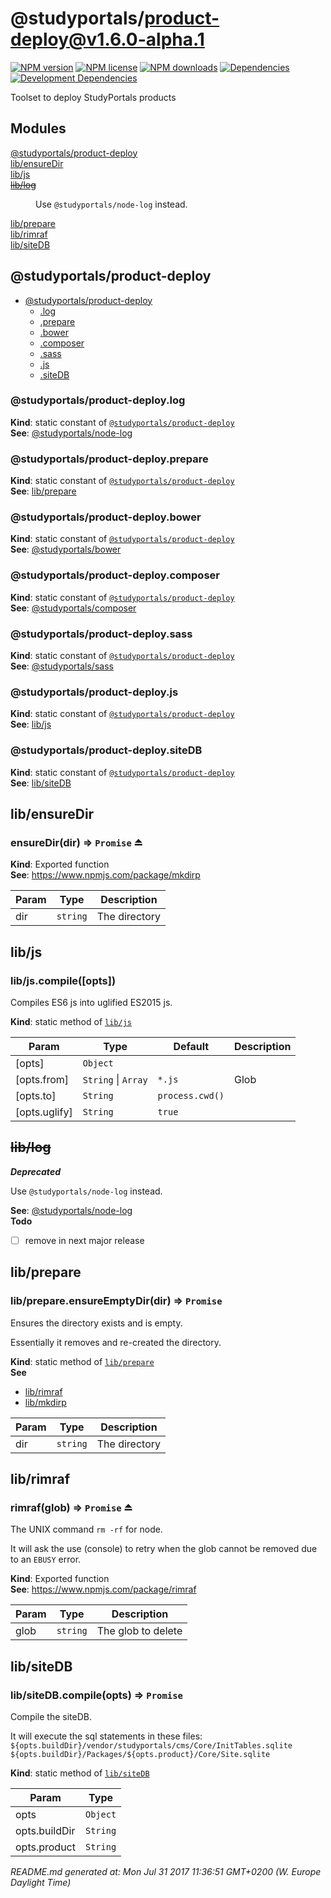 # @studyportals/product-deploy@v1.6.0-alpha.1

<a href="https://www.npmjs.com/package/@studyportals/product-deploy" title="View this project on NPM" target="_blank"><img src="https://img.shields.io/npm/v/@studyportals/product-deploy.svg?style=flat" alt="NPM version" /></a>
<a href="https://www.npmjs.com/package/@studyportals/product-deploy" title="View this project on NPM" target="_blank"><img src="https://img.shields.io/npm/l/@studyportals/product-deploy.svg?style=flat" alt="NPM license" /></a>
<a href="https://www.npmjs.com/package/@studyportals/product-deploy" title="View this project on NPM" target="_blank"><img src="https://img.shields.io/npm/dm/@studyportals/product-deploy.svg?style=flat" alt="NPM downloads" /></a>
<a href="https://david-dm.org/studyportals/product-deploy" title="View this project on David" target="_blank"><img src="https://img.shields.io/david/studyportals/product-deploy.svg?style=flat" alt="Dependencies" /></a>
<a href="https://david-dm.org/studyportals/product-deploy" title="View this project on David" target="_blank"><img src="https://img.shields.io/david/dev/studyportals/product-deploy.svg?style=flat" alt="Development Dependencies" /></a>

Toolset to deploy StudyPortals products

## Modules

<dl>
<dt><a href="#module_@studyportals/product-deploy">@studyportals/product-deploy</a></dt>
<dd></dd>
<dt><a href="#module_lib/ensureDir">lib/ensureDir</a></dt>
<dd></dd>
<dt><a href="#module_lib/js">lib/js</a></dt>
<dd></dd>
<dt><del><a href="#module_lib/log">lib/log</a></del></dt>
<dd><p>Use <code>@studyportals/node-log</code> instead.</p>
</dd>
<dt><a href="#module_lib/prepare">lib/prepare</a></dt>
<dd></dd>
<dt><a href="#module_lib/rimraf">lib/rimraf</a></dt>
<dd></dd>
<dt><a href="#module_lib/siteDB">lib/siteDB</a></dt>
<dd></dd>
</dl>

<a name="module_@studyportals/product-deploy"></a>

## @studyportals/product-deploy

* [@studyportals/product-deploy](#module_@studyportals/product-deploy)
    * [.log](#module_@studyportals/product-deploy.log)
    * [.prepare](#module_@studyportals/product-deploy.prepare)
    * [.bower](#module_@studyportals/product-deploy.bower)
    * [.composer](#module_@studyportals/product-deploy.composer)
    * [.sass](#module_@studyportals/product-deploy.sass)
    * [.js](#module_@studyportals/product-deploy.js)
    * [.siteDB](#module_@studyportals/product-deploy.siteDB)

<a name="module_@studyportals/product-deploy.log"></a>

### @studyportals/product-deploy.log
**Kind**: static constant of [<code>@studyportals/product-deploy</code>](#module_@studyportals/product-deploy)  
**See**: [@studyportals/node-log](https://www.npmjs.com/package/@studyportals/node-log)  
<a name="module_@studyportals/product-deploy.prepare"></a>

### @studyportals/product-deploy.prepare
**Kind**: static constant of [<code>@studyportals/product-deploy</code>](#module_@studyportals/product-deploy)  
**See**: [lib/prepare](#module_lib/prepare)  
<a name="module_@studyportals/product-deploy.bower"></a>

### @studyportals/product-deploy.bower
**Kind**: static constant of [<code>@studyportals/product-deploy</code>](#module_@studyportals/product-deploy)  
**See**: [@studyportals/bower](https://www.npmjs.com/package/@studyportals/bower)  
<a name="module_@studyportals/product-deploy.composer"></a>

### @studyportals/product-deploy.composer
**Kind**: static constant of [<code>@studyportals/product-deploy</code>](#module_@studyportals/product-deploy)  
**See**: [@studyportals/composer](https://www.npmjs.com/package/@studyportals/composer)  
<a name="module_@studyportals/product-deploy.sass"></a>

### @studyportals/product-deploy.sass
**Kind**: static constant of [<code>@studyportals/product-deploy</code>](#module_@studyportals/product-deploy)  
**See**: [@studyportals/sass](https://www.npmjs.com/package/@studyportals/sass)  
<a name="module_@studyportals/product-deploy.js"></a>

### @studyportals/product-deploy.js
**Kind**: static constant of [<code>@studyportals/product-deploy</code>](#module_@studyportals/product-deploy)  
**See**: [lib/js](#module_lib/js)  
<a name="module_@studyportals/product-deploy.siteDB"></a>

### @studyportals/product-deploy.siteDB
**Kind**: static constant of [<code>@studyportals/product-deploy</code>](#module_@studyportals/product-deploy)  
**See**: [lib/siteDB](#module_lib/siteDB)  
<a name="module_lib/ensureDir"></a>

## lib/ensureDir
<a name="exp_module_lib/ensureDir--ensureDir"></a>

### ensureDir(dir) ⇒ <code>Promise</code> ⏏
**Kind**: Exported function  
**See**: https://www.npmjs.com/package/mkdirp  

| Param | Type | Description |
| --- | --- | --- |
| dir | <code>string</code> | The directory |

<a name="module_lib/js"></a>

## lib/js
<a name="module_lib/js.compile"></a>

### lib/js.compile([opts])
Compiles ES6 js into uglified ES2015 js.

**Kind**: static method of [<code>lib/js</code>](#module_lib/js)  

| Param | Type | Default | Description |
| --- | --- | --- | --- |
| [opts] | <code>Object</code> |  |  |
| [opts.from] | <code>String</code> \| <code>Array</code> | <code>*.js</code> | Glob |
| [opts.to] | <code>String</code> | <code>process.cwd()</code> |  |
| [opts.uglify] | <code>String</code> | <code>true</code> |  |

<a name="module_lib/log"></a>

## ~~lib/log~~
***Deprecated***

Use `@studyportals/node-log` instead.

**See**: [@studyportals/node-log](https://www.npmjs.com/package/@studyportals/node-log)  
**Todo**

- [ ] remove in next major release

<a name="module_lib/prepare"></a>

## lib/prepare
<a name="module_lib/prepare.ensureEmptyDir"></a>

### lib/prepare.ensureEmptyDir(dir) ⇒ <code>Promise</code>
Ensures the directory exists and is empty.

Essentially it removes and re-created the directory.

**Kind**: static method of [<code>lib/prepare</code>](#module_lib/prepare)  
**See**

- [lib/rimraf](#module_lib/rimraf)
- [lib/mkdirp](#module_lib/mkdirp)


| Param | Type | Description |
| --- | --- | --- |
| dir | <code>string</code> | The directory |

<a name="module_lib/rimraf"></a>

## lib/rimraf
<a name="exp_module_lib/rimraf--rimraf"></a>

### rimraf(glob) ⇒ <code>Promise</code> ⏏
The UNIX command `rm -rf` for node.

It will ask the use (console) to retry when the glob cannot be removed due to
an `EBUSY` error.

**Kind**: Exported function  
**See**: https://www.npmjs.com/package/rimraf  

| Param | Type | Description |
| --- | --- | --- |
| glob | <code>string</code> | The glob to delete |

<a name="module_lib/siteDB"></a>

## lib/siteDB
<a name="module_lib/siteDB.compile"></a>

### lib/siteDB.compile(opts) ⇒ <code>Promise</code>
Compile the siteDB.It will execute the sql statements in these files:`${opts.buildDir}/vendor/studyportals/cms/Core/InitTables.sqlite``${opts.buildDir}/Packages/${opts.product}/Core/Site.sqlite`

**Kind**: static method of [<code>lib/siteDB</code>](#module_lib/siteDB)  

| Param | Type |
| --- | --- |
| opts | <code>Object</code> | 
| opts.buildDir | <code>String</code> | 
| opts.product | <code>String</code> | 


_README.md generated at: Mon Jul 31 2017 11:36:51 GMT+0200 (W. Europe Daylight Time)_